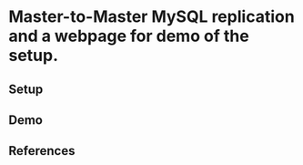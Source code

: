 # Master-to-Master MySQL replication and a webpage for demo of the setup.

## Setup

## Demo

## References
